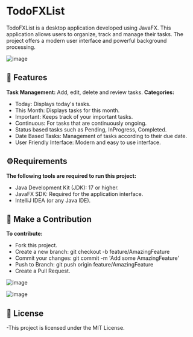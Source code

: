 # TodoFXList

TodoFXList is a desktop application developed using JavaFX. This application allows users to organize, track and manage their tasks. The project offers a modern user interface and powerful background processing.

![image](https://github.com/user-attachments/assets/dbfb1b9c-8741-4425-8571-c21461262111)

## 🚀 Features

**Task Management:** Add, edit, delete and review tasks.
**Categories:**
- Today: Displays today's tasks.
- This Month: Displays tasks for this month.
- Important: Keeps track of your important tasks.
- Continuous: For tasks that are continuously ongoing.
- Status based tasks such as Pending, InProgress, Completed.
- Date Based Tasks: Management of tasks according to their due date.
- User Friendly Interface: Modern and easy to use interface.

## ⚙️Requirements

**The following tools are required to run this project:**
- Java Development Kit (JDK): 17 or higher.
- JavaFX SDK: Required for the application interface.
- IntelliJ IDEA (or any Java IDE).

## 🤝 Make a Contribution

**To contribute:**
- Fork this project.
- Create a new branch: git checkout -b feature/AmazingFeature
- Commit your changes: git commit -m 'Add some AmazingFeature'
- Push to Branch: git push origin feature/AmazingFeature
- Create a Pull Request.

![image](https://github.com/user-attachments/assets/9f10ec27-1e31-4109-9041-64264bb9cd73)

![image](https://github.com/user-attachments/assets/fbb24164-d86c-4918-b024-bc181123f82d)

## 📝 License

-This project is licensed under the MIT License.







